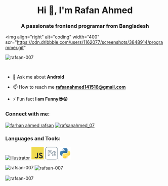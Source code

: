 <h1 align="center">Hi 👋, I'm Rafan Ahmed</h1>
<h3 align="center">A passionate frontend programar from Bangladesh</h3>

<img align="right" alt="coding" width="400" scr="https://cdn.dribbble.com/users/1162077/screenshots/3848914/programmer.gif"

<p align="left"> <img src="https://komarev.com/ghpvc/?username=rafsan-007&label=Profile%20views&color=0e75b6&style=flat" alt="rafsan-007" /> </p>

<p align="left"> <a href="https://twitter.com/" target="blank"><img src="https://img.shields.io/twitter/follow/?logo=twitter&style=for-the-badge" alt="" /></a> </p>

- 💬 Ask me about **Android**

- 📫 How to reach me **rafsanahmed141516@gmail.com**

- ⚡ Fun fact **I am Funny😎😜**

<h3 align="left">Connect with me:</h3>
<p align="left">
<a href="https://fb.com/farhan ahmed rafsan" target="blank"><img align="center" src="https://raw.githubusercontent.com/rahuldkjain/github-profile-readme-generator/master/src/images/icons/Social/facebook.svg" alt="farhan ahmed rafsan" height="30" width="40" /></a>
<a href="https://instagram.com/rafsanahmed_07" target="blank"><img align="center" src="https://raw.githubusercontent.com/rahuldkjain/github-profile-readme-generator/master/src/images/icons/Social/instagram.svg" alt="rafsanahmed_07" height="30" width="40" /></a>
</p>

<h3 align="left">Languages and Tools:</h3>
<p align="left"> <a href="https://www.adobe.com/in/products/illustrator.html" target="_blank" rel="noreferrer"> <img src="https://www.vectorlogo.zone/logos/adobe_illustrator/adobe_illustrator-icon.svg" alt="illustrator" width="40" height="40"/> </a> <a href="https://developer.mozilla.org/en-US/docs/Web/JavaScript" target="_blank" rel="noreferrer"> <img src="https://raw.githubusercontent.com/devicons/devicon/master/icons/javascript/javascript-original.svg" alt="javascript" width="40" height="40"/> </a> <a href="https://www.photoshop.com/en" target="_blank" rel="noreferrer"> <img src="https://raw.githubusercontent.com/devicons/devicon/master/icons/photoshop/photoshop-line.svg" alt="photoshop" width="40" height="40"/> </a> <a href="https://www.python.org" target="_blank" rel="noreferrer"> <img src="https://raw.githubusercontent.com/devicons/devicon/master/icons/python/python-original.svg" alt="python" width="40" height="40"/> </a> </p>

<p><img align="left" src="https://github-readme-stats.vercel.app/api/top-langs?username=rafsan-007&show_icons=true&locale=en&layout=compact" alt="rafsan-007" /></p>

<p>&nbsp;<img align="center" src="https://github-readme-stats.vercel.app/api?username=rafsan-007&show_icons=true&locale=en" alt="rafsan-007" /></p>

<p><img align="center" src="https://github-readme-streak-stats.herokuapp.com/?user=rafsan-007&" alt="rafsan-007" /></p>
